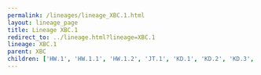 ```yaml
---
permalink: /lineages/lineage_XBC.1.html
layout: lineage_page
title: Lineage XBC.1
redirect_to: ../lineage.html?lineage=XBC.1
lineage: XBC.1
parent: XBC
children: ['HW.1', 'HW.1.1', 'HW.1.2', 'JT.1', 'KD.1', 'KD.2', 'KD.3', 'KD.4', 'XBC.1', 'XBC.1.3.1', 'XBC.1.6', 'XBC.1.6.1', 'XBC.1.6.5']
---
```


